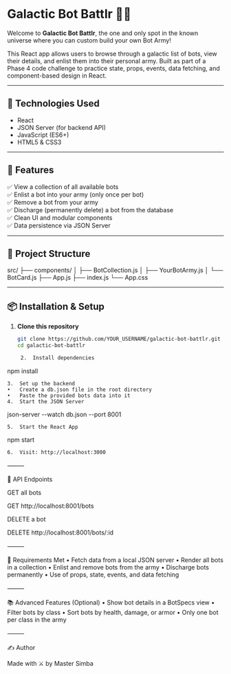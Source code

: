 # Galactic Bot Battlr 🤖🚀

Welcome to **Galactic Bot Battlr**, the one and only spot in the known universe where you can custom build your own Bot Army!

This React app allows users to browse through a galactic list of bots, view their details, and enlist them into their personal army. Built as part of a Phase 4 code challenge to practice state, props, events, data fetching, and component-based design in React.

---

## 🔧 Technologies Used

- React
- JSON Server (for backend API)
- JavaScript (ES6+)
- HTML5 & CSS3

---

## 🚀 Features

✅ View a collection of all available bots  
✅ Enlist a bot into your army (only once per bot)  
✅ Remove a bot from your army  
✅ Discharge (permanently delete) a bot from the database  
✅ Clean UI and modular components  
✅ Data persistence via JSON Server

---

## 📁 Project Structure

src/
├── components/
│   ├── BotCollection.js
│   ├── YourBotArmy.js
│   └── BotCard.js
├── App.js
├── index.js
└── App.css

---

## 📦 Installation & Setup

1. **Clone this repository**
   ```bash
   git clone https://github.com/YOUR_USERNAME/galactic-bot-battlr.git
   cd galactic-bot-battlr

	2.	Install dependencies

npm install


	3.	Set up the backend
	•	Create a db.json file in the root directory
	•	Paste the provided bots data into it
	4.	Start the JSON Server

json-server --watch db.json --port 8001


	5.	Start the React App

npm start


	6.	Visit: http://localhost:3000

⸻

🧪 API Endpoints

GET all bots

GET http://localhost:8001/bots

DELETE a bot

DELETE http://localhost:8001/bots/:id



⸻

📌 Requirements Met
	•	Fetch data from a local JSON server
	•	Render all bots in a collection
	•	Enlist and remove bots from the army
	•	Discharge bots permanently
	•	Use of props, state, events, and data fetching

⸻

📚 Advanced Features (Optional)
	•	Show bot details in a BotSpecs view
	•	Filter bots by class
	•	Sort bots by health, damage, or armor
	•	Only one bot per class in the army

⸻

✍️ Author

Made with ⚔️ by Master Simba
